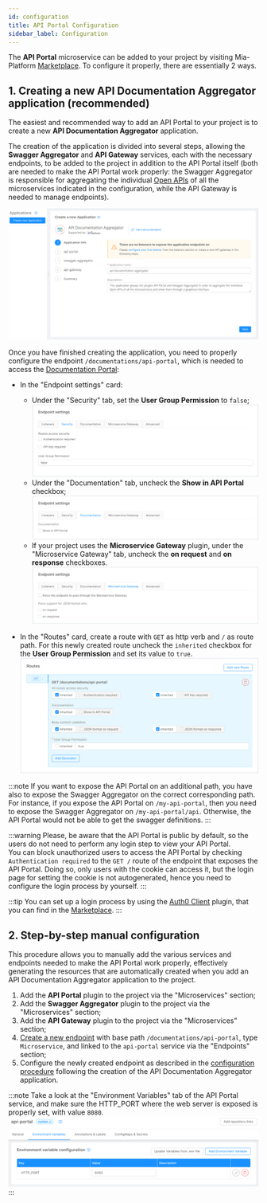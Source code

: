 ```yaml
---
id: configuration
title: API Portal Configuration
sidebar_label: Configuration
---
```


<!--
WARNING: this file was automatically generated by Mia-Platform Doc Aggregator.
DO NOT MODIFY IT BY HAND.
Instead, modify the source file and run the aggregator to regenerate this file.
-->

The **API Portal** microservice can be added to your project by visiting Mia-Platform [Marketplace](/marketplace/overview_marketplace). To configure it properly, there are essentially 2 ways.

## 1. Creating a new API Documentation Aggregator application (recommended)

The easiest and recommended way to add an API Portal to your project is to create a new **API Documentation Aggregator** application.

The creation of the application is divided into several steps, allowing the **Swagger Aggregator** and **API Gateway** services, each with the necessary endpoints, to be added to the project in addition to the API Portal itself (both are needed to make the API Portal work properly: the Swagger Aggregator is responsible for aggregating the individual [Open APIs](https://swagger.io/resources/open-api/) of all the microservices indicated in the configuration, while the API Gateway is needed to manage endpoints).

![API Documentation Aggregator creation](./img/api-documentation-aggregator-creation.png)

Once you have finished creating the application, you need to properly configure the endpoint `/documentations/api-portal`, which is needed to access the [Documentation Portal](/console/project-configuration/documentation-portal):

- In the "Endpoint settings" card:
  * Under the "Security" tab, set the **User Group Permission** to `false`;
  ![API Portal setup | Security](./img/api-portal-setup_security.png)
  * Under the "Documentation" tab, uncheck the **Show in API Portal** checkbox;
  ![API Portal setup | Documentation](./img/api-portal-setup_documentation.png)
  * If your project uses the **Microservice Gateway** plugin, under the "Microservice Gateway" tab, uncheck the **on request** and **on response** checkboxes.
  ![API Portal setup | Microservice Gateway](./img/api-portal-setup_microservice-gateway.png)

- In the "Routes" card, create a route with `GET` as http verb and `/` as route path. For this newly created route uncheck the `inherited` checkbox for the **User Group Permission** and set its value to `true`.
![API Portal setup | Routes](./img/api-portal-setup_routes.png)

:::note
If you want to expose the API Portal on an additional path, you have also to expose the Swagger Aggregator on the correct corresponding path.
For instance, if you expose the API Portal on `/my-api-portal`, then you need to expose the Swagger Aggregator on `/my-api-portal/api`. Otherwise, the API Portal would not be able to get the swagger definitions.
:::

:::warning
Please, be aware that the API Portal is public by default, so the users do not need to perform any login step to view your API Portal.   
You can block unauthorized users to access the API Portal by checking `Authentication required` to the `GET /` route of the endpoint that exposes the API Portal. Doing so, only users with the cookie can access it, but the login page for setting the cookie is not autogenerated, hence you need to configure the login process by yourself.
:::

:::tip
You can set up a login process by using the [Auth0 Client](/runtime_suite/auth0-client/overview_and_usage) plugin, that you can find in the [Marketplace](/marketplace/overview_marketplace).
:::

## 2. Step-by-step manual configuration

This procedure allows you to manually add the various services and endpoints needed to make the API Portal work properly, effectively generating the resources that are automatically created when you add an API Documentation Aggregator application to the project.

1. Add the **API Portal** plugin to the project via the "Microservices" section;
2. Add the **Swagger Aggregator** plugin to the project via the "Microservices" section;
3. Add the **API Gateway** plugin to the project via the "Microservices" section;
4. [Create a new endpoint](/development_suite/api-console/api-design/endpoints) with base path `/documentations/api-portal`, type `Microservice`, and linked to the `api-portal` service via the "Endpoints" section;
5. Configure the newly created endpoint as described in the [configuration procedure](#1-creating-a-new-api-documentation-aggregator-application-recommended) following the creation of the API Documentation Aggregator application.

:::note
Take a look at the "Environment Variables" tab of the API Portal service, and make sure the HTTP_PORT where the web server is exposed is properly set, with value `8080`.
![API Portal | Environment Variables](./img/api-portal_environment-variables.png)
:::
